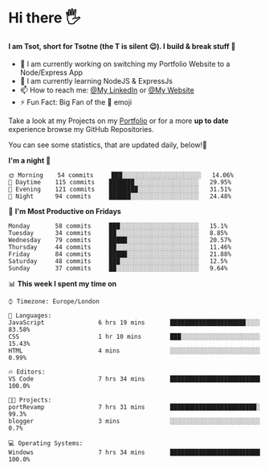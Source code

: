 # Hi there :raised_hand_with_fingers_splayed:
#### I am Tsot, short for Tsotne (the T is silent :wink:). I build & break stuff :space_invader:
- :telescope: I am currently working on switching my Portfolio Website to a Node/Express App
- :seedling: I am currently learning NodeJS & ExpressJs
- :mailbox: How to reach me: [@My LinkedIn](https://www.linkedin.com/in/tsotne-gvadzabia/) or [@My Website](https://tsotnegvadzabia.me/contact)
- :zap: Fun Fact: Big Fan of the :space_invader: emoji

Take a look at my Projects on my [Portfolio](https://tsotnegvadzabia.me/) or for a more **up to date** experience browse my GitHub Repositories.

You can see some statistics, that are updated daily, below!:space_invader:
<!--START_SECTION:waka-->
**I'm a night 🦉** 

```text
🌞 Morning    54 commits     ███░░░░░░░░░░░░░░░░░░░░░░   14.06% 
🌆 Daytime    115 commits    ███████░░░░░░░░░░░░░░░░░░   29.95% 
🌃 Evening    121 commits    ████████░░░░░░░░░░░░░░░░░   31.51% 
🌙 Night      94 commits     ██████░░░░░░░░░░░░░░░░░░░   24.48%

```
📅 **I'm Most Productive on Fridays** 

```text
Monday       58 commits     ███░░░░░░░░░░░░░░░░░░░░░░   15.1% 
Tuesday      34 commits     ██░░░░░░░░░░░░░░░░░░░░░░░   8.85% 
Wednesday    79 commits     █████░░░░░░░░░░░░░░░░░░░░   20.57% 
Thursday     44 commits     ██░░░░░░░░░░░░░░░░░░░░░░░   11.46% 
Friday       84 commits     █████░░░░░░░░░░░░░░░░░░░░   21.88% 
Saturday     48 commits     ███░░░░░░░░░░░░░░░░░░░░░░   12.5% 
Sunday       37 commits     ██░░░░░░░░░░░░░░░░░░░░░░░   9.64%

```


📊 **This week I spent my time on** 

```text
⌚︎ Timezone: Europe/London

💬 Languages: 
JavaScript               6 hrs 19 mins       █████████████████████░░░░   83.58% 
CSS                      1 hr 10 mins        ███░░░░░░░░░░░░░░░░░░░░░░   15.43% 
HTML                     4 mins              ░░░░░░░░░░░░░░░░░░░░░░░░░   0.99%

🔥 Editors: 
VS Code                  7 hrs 34 mins       █████████████████████████   100.0%

🐱‍💻 Projects: 
portRevamp               7 hrs 31 mins       ████████████████████████░   99.3% 
blogger                  3 mins              ░░░░░░░░░░░░░░░░░░░░░░░░░   0.7%

💻 Operating Systems: 
Windows                  7 hrs 34 mins       █████████████████████████   100.0%

```


<!--END_SECTION:waka-->
